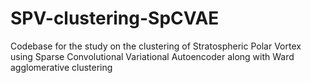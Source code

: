 # SPV-clustering-SpCVAE
Codebase for the study on the clustering of Stratospheric Polar Vortex using Sparse Convolutional Variational Autoencoder along with Ward agglomerative clustering

